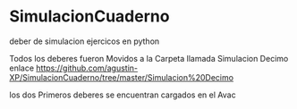 # SimulacionCuaderno
 deber de simulacion ejercicos en python
 
 Todos los deberes fueron Movidos a la Carpeta llamada Simulacion Decimo 
 enlace
 https://github.com/agustin-XP/SimulacionCuaderno/tree/master/Simulacion%20Decimo
 
 los dos Primeros deberes se encuentran cargados en el Avac
